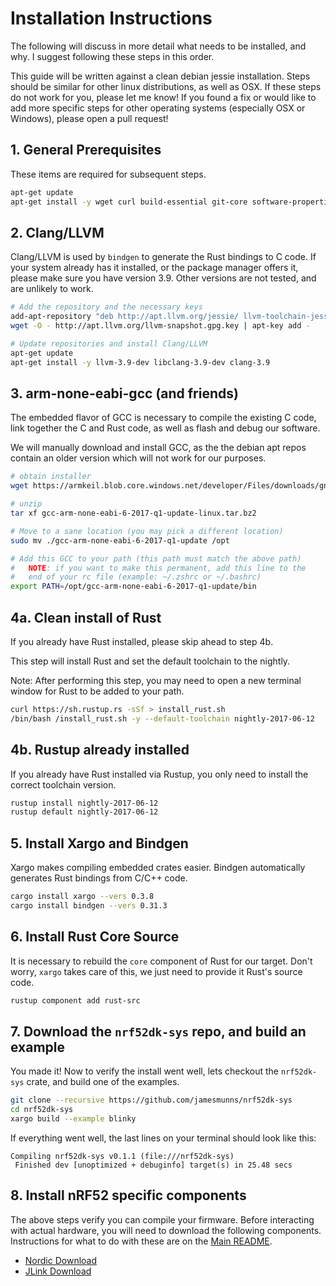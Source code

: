 # Installation Instructions

The following will discuss in more detail what needs to be installed, and why. I suggest following these steps in this order.

This guide will be written against a clean debian jessie installation. Steps should be similar for other linux distributions, as well as OSX. If these steps do not work for you, please let me know! If you found a fix or would like to add more specific steps for other operating systems (especially OSX or Windows), please open a pull request!

## 1. General Prerequisites

These items are required for subsequent steps.

```bash
apt-get update
apt-get install -y wget curl build-essential git-core software-properties-common libc6-dev-i386
```

## 2. Clang/LLVM

Clang/LLVM is used by `bindgen` to generate the Rust bindings to C code. If your system already has it installed, or the package manager offers it, please make sure you have version 3.9. Other versions are not tested, and are unlikely to work.

```bash
# Add the repository and the necessary keys
add-apt-repository "deb http://apt.llvm.org/jessie/ llvm-toolchain-jessie-3.9 main"
wget -O - http://apt.llvm.org/llvm-snapshot.gpg.key | apt-key add -

# Update repositories and install Clang/LLVM
apt-get update
apt-get install -y llvm-3.9-dev libclang-3.9-dev clang-3.9
```

## 3. arm-none-eabi-gcc (and friends)

The embedded flavor of GCC is necessary to compile the existing C code, link together the C and Rust code, as well as flash and debug our software.

We will manually download and install GCC, as the the debian apt repos contain an older version which will not work for our purposes.

```bash
# obtain installer
wget https://armkeil.blob.core.windows.net/developer/Files/downloads/gnu-rm/6_1-2017q1/gcc-arm-none-eabi-6-2017-q1-update-linux.tar.bz2

# unzip
tar xf gcc-arm-none-eabi-6-2017-q1-update-linux.tar.bz2

# Move to a sane location (you may pick a different location)
sudo mv ./gcc-arm-none-eabi-6-2017-q1-update /opt

# Add this GCC to your path (this path must match the above path)
#   NOTE: if you want to make this permanent, add this line to the
#   end of your rc file (example: ~/.zshrc or ~/.bashrc)
export PATH=/opt/gcc-arm-none-eabi-6-2017-q1-update/bin
```

## 4a. Clean install of Rust

If you already have Rust installed, please skip ahead to step 4b.

This step will install Rust and set the default toolchain to the nightly.

Note: After performing this step, you may need to open a new terminal window for Rust to be added to your path.

```bash
curl https://sh.rustup.rs -sSf > install_rust.sh
/bin/bash /install_rust.sh -y --default-toolchain nightly-2017-06-12
```

## 4b. Rustup already installed

If you already have Rust installed via Rustup, you only need to install the correct toolchain version.

```bash
rustup install nightly-2017-06-12
rustup default nightly-2017-06-12
```

## 5. Install Xargo and Bindgen

Xargo makes compiling embedded crates easier. Bindgen automatically generates Rust bindings from C/C++ code.

```bash
cargo install xargo --vers 0.3.8
cargo install bindgen --vers 0.31.3
```

## 6. Install Rust Core Source

It is necessary to rebuild the `core` component of Rust for our target. Don't worry, `xargo` takes care of this, we just need to provide it Rust's source code.

```bash
rustup component add rust-src
```

## 7. Download the `nrf52dk-sys` repo, and build an example

You made it! Now to verify the install went well, lets checkout the `nrf52dk-sys` crate, and build one of the examples.

```bash
git clone --recursive https://github.com/jamesmunns/nrf52dk-sys
cd nrf52dk-sys
xargo build --example blinky
```

If everything went well, the last lines on your terminal should look like this:

```text
Compiling nrf52dk-sys v0.1.1 (file:///nrf52dk-sys)
 Finished dev [unoptimized + debuginfo] target(s) in 25.48 secs
```

## 8. Install nRF52 specific components

The above steps verify you can compile your firmware. Before interacting with actual hardware, you will need to download the following components. Instructions for what to do with these are on the [Main README](./README.md).

* [Nordic Download](http://www.nordicsemi.com/eng/nordic/Products/nRF52832/S132-SD-v4/58803)
* [JLink Download](https://www.segger.com/downloads/jlink)
